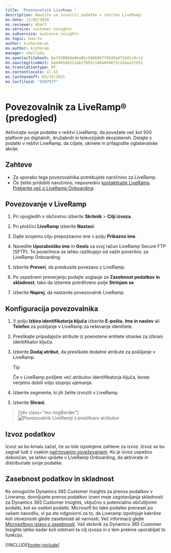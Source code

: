 ```yaml
---
title: 'Povezovalnik LiveRamp '
description: Naučite se izvoziti podatke v rešitev LiveRamp.
ms.date: 12/02/2020
ms.reviewer: mhart
ms.service: customer-insights
ms.subservice: audience-insights
ms.topic: how-to
author: kishorem-ms
ms.author: kishorem
manager: shellyha
ms.openlocfilehash: 6ef4388b0e8ba8bc5866807765d8a872d41c9c14
ms.sourcegitcommit: bae40184312ab27b95c140a044875c2daea37951
ms.translationtype: HT
ms.contentlocale: sl-SI
ms.lasthandoff: 03/15/2021
ms.locfileid: "5597577"
---
```

# <a name="liverampreg-connector-preview"></a>Povezovalnik za LiveRamp&reg; (predogled)

Aktivirajte svoje podatke v rešitvi LiveRamp, da povežete več kot 500 platform po digitalnih, družabnih in televizijskih ekosistemih. Delajte s podatki v rešitvi LiveRamp, da ciljate, ukinete in prilagodite oglaševalske akcije.

## <a name="prerequisites"></a>Zahteve

- Za uporabo tega povezovalnika potrebujete naročnino za LiveRamp.
- Če želite pridobiti naročnino, neposredno [kontaktirajte LiveRamp](https://liveramp.com/contact/). [Preberite več o LiveRamp Onboarding](https://liveramp.com/our-platform/data-onboarding/).

## <a name="connect-to-liveramp"></a>Povezovanje v LiveRamp

1. Pri vpogledih v občinstvo izberite **Skrbnik** > **Cilji izvoza**.

1. Pri ploščici **LiveRamp** izberite **Nastavi**.

1. Dajte svojemu cilju prepoznavno ime v polju **Prikazno ime**.

1. Navedite **Uporabniško ime** in **Geslo** za svoj račun LiveRamp Secure FTP (SFTP).
Te poverilnice se lahko razlikujejo od vaših poverilnic za LiveRamp Onboarding.

1. Izberite **Preveri**, da preskusite povezavo z LiveRamp.

1. Po uspešnem preverjanju podajte soglasje za **Zasebnost podatkov in skladnost**, tako da izberete potrditveno polje **Strinjam se**.

1. Izberite **Naprej**, da nastavite povezovalnik LiveRamp.

## <a name="configure-the-connector"></a>Konfiguracija povezovalnika

1. V polju **Izbira identifikatorja ključa** izberite **E-pošta**, **Ime in naslov** ali **Telefon** za pošiljanje v LiveRamp za reševanje identitete.

1. Preslikajte pripadajoče atribute iz poenotene entitete stranke za izbrani identifikator ključa.

1. Izberite **Dodaj atribut**, da preslikate dodatne atribute za pošiljanje v LiveRamp.

   > [!TIP]
   > Če v LiveRamp pošljete več atributov identifikatorja ključa, boste verjetno dobili višjo stopnjo ujemanja.

1. Izberite segmente, ki jih želite izvoziti v LiveRamp.

1. Izberite **Shrani**.

> [!div class="mx-imgBorder"]
> ![Povezovalnik LiveRamp s preslikavo atributov](media/export-liveramp-segments.png "Povezovalnik LiveRamp s preslikavo atributov")

## <a name="export-the-data"></a>Izvoz podatkov

Izvoz se bo kmalu začel, če so bile izpolnjene zahteve za izvoz. Izvoz se bo zagnal tudi z vsakim [načrtovanim osveževanjem](system.md#schedule-tab).
Ko je izvoz uspešno dokončan, se lahko vpišete v LiveRamp Onboarding, da aktivirate in distribuirate svoje podatke.

## <a name="data-privacy-and-compliance"></a>Zasebnost podatkov in skladnost

Ko omogočite Dynamics 365 Customer Insights za prenos podatkov v Liveramp, dovoljujete prenos podatkov izven meje zagotavljanja skladnosti za Dynamics 365 Customer Insights, vključno s potencialno občutljivimi podatki, kot so osebni podatki. Microsoft bo take podatke prenesel po vašem navodilu, vi pa ste odgovorni za to, da Liveramp izpolnjuje kakršne koli obveznosti glede zasebnosti ali varnosti. Več informacij glejte [Microsoftovo izjavo o zasebnosti](https://go.microsoft.com/fwlink/?linkid=396732).
Vaš skrbnik za Dynamics 365 Customer Insights lahko kadar koli odstrani ta cilj izvoza in s tem prekine uporabljati to funkcijo.

[!INCLUDE[footer-include](../includes/footer-banner.md)]